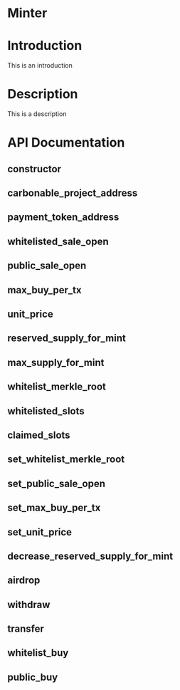 
Minter
======

# Introduction


This is an introduction


# Description


This is a description


# API Documentation

## constructor



## carbonable_project_address



## payment_token_address



## whitelisted_sale_open



## public_sale_open



## max_buy_per_tx



## unit_price



## reserved_supply_for_mint



## max_supply_for_mint



## whitelist_merkle_root



## whitelisted_slots



## claimed_slots



## set_whitelist_merkle_root



## set_public_sale_open



## set_max_buy_per_tx



## set_unit_price



## decrease_reserved_supply_for_mint



## airdrop



## withdraw



## transfer



## whitelist_buy



## public_buy


